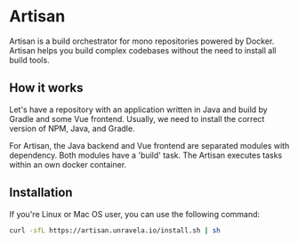 # Artisan

Artisan is a build orchestrator for mono repositories powered by Docker.
Artisan helps you build complex codebases without the need to install all build tools.
 
## How it works
Let's have a repository with an application written in Java and build by Gradle and some 
Vue frontend. Usually, we need to install the correct version of NPM, Java, and Gradle.

For Artisan, the Java backend and Vue frontend are separated modules with dependency. 
Both modules have a 'build' task. The Artisan executes tasks within an own docker container. 

## Installation
If you're Linux or Mac OS user, you can use the following command:

```bash
curl -sfL https://artisan.unravela.io/install.sh | sh
```
